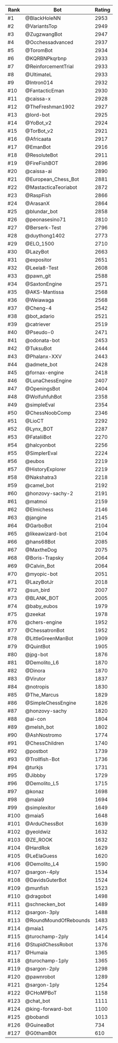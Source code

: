 Rank|Bot|Rating
---|---|---
#1|@BlackHoleNN|2953
#2|@VariantsTop|2949
#3|@ZugzwangBot|2947
#4|@Occhessadvanced|2937
#5|@ToromBot|2934
#6|@KQRBNPkqrbnp|2933
#7|@ReinforcementTrial|2933
#8|@UltimateL|2933
#9|@Intron014|2932
#10|@FantacticEman|2930
#11|@caissa-x|2928
#12|@TheFreshman1902|2927
#13|@lord-bot|2925
#14|@YoBot_v2|2924
#15|@TorBot_v2|2921
#16|@Africaata|2917
#17|@EmanBot|2916
#18|@ResoluteBot|2911
#19|@FireFishBOT|2896
#20|@caissa-ai|2890
#21|@European_Chess_Bot|2881
#22|@MastacticaTeoriabot|2872
#23|@RaspFish|2866
#24|@ArasanX|2864
#25|@blundar_bot|2858
#26|@peonasesino71|2810
#27|@Berserk-Test|2796
#28|@duythong1402|2773
#29|@ELO_1500|2710
#30|@LazyBot|2663
#31|@expositor|2651
#32|@Leela8-Test|2608
#33|@pawn_git|2588
#34|@SaxtonEngine|2571
#35|@AKS-Mantissa|2568
#36|@Weiawaga|2568
#37|@Cheng-4|2542
#38|@bot_adario|2521
#39|@catriever|2519
#40|@Pseudo-0|2471
#41|@odonata-bot|2453
#42|@TuksuBot|2444
#43|@Phalanx-XXV|2443
#44|@admete_bot|2428
#45|@fornax-engine|2418
#46|@LunaChessEngine|2407
#47|@OpeningsBot|2404
#48|@WolfuhfuhBot|2358
#49|@simpleEval|2354
#50|@ChessNoobComp|2346
#51|@LioCT|2292
#52|@Lynx_BOT|2287
#53|@FataliiBot|2270
#54|@halcyonbot|2256
#55|@SimplerEval|2224
#56|@eubos|2219
#57|@HistoryExplorer|2219
#58|@Nakshatra3|2218
#59|@camel_bot|2192
#60|@honzovy-sachy-2|2191
#61|@matmoi|2159
#62|@Elmichess|2146
#63|@jangine|2145
#64|@GarboBot|2104
#65|@likeawizard-bot|2104
#66|@hans68Bot|2085
#67|@MaxtheDog|2075
#68|@Boris-Trapsky|2064
#69|@Calvin_Bot|2064
#70|@myopic-bot|2051
#71|@LazyBotJr|2018
#72|@sun_bird|2007
#73|@BLANK_BOT|2005
#74|@baby_eubos|1979
#75|@zeekat|1978
#76|@chers-engine|1952
#77|@ChessatronBot|1952
#78|@LittleGreenManBot|1909
#79|@QuintBot|1905
#80|@jpg-bot|1876
#81|@Demolito_L6|1870
#82|@Dinora|1870
#83|@Virutor|1837
#84|@notropis|1830
#85|@The_Marcus|1829
#86|@SimpleChessEngine|1826
#87|@honzovy-sachy|1820
#88|@ai-con|1804
#89|@melsh_bot|1802
#90|@AshNostromo|1774
#91|@ChessChildren|1740
#92|@postbot|1739
#93|@Trollfish-Bot|1736
#94|@turkjs|1731
#95|@Jibbby|1729
#96|@Demolito_L5|1715
#97|@konaz|1698
#98|@maia9|1694
#99|@simplexitor|1649
#100|@maia5|1648
#101|@ArduChessBot|1639
#102|@yeoldwiz|1632
#103|@ZE_ROOK|1632
#104|@HardRok|1629
#105|@LeElaGuess|1620
#106|@Demolito_L4|1590
#107|@sargon-4ply|1534
#108|@DavidsGuterBot|1524
#109|@munfish|1523
#110|@dragobot|1498
#111|@schnecken_bot|1489
#112|@sargon-3ply|1488
#113|@RoundMoundOfRebounds|1483
#114|@maia1|1475
#115|@turochamp-2ply|1414
#116|@StupidChessRobot|1376
#117|@Humaia|1365
#118|@turochamp-1ply|1365
#119|@sargon-2ply|1298
#120|@pawnrobot|1289
#121|@sargon-1ply|1254
#122|@CHoMPBoT|1158
#123|@chat_bot|1111
#124|@king-forward-bot|1100
#125|@bobandi|1013
#126|@GuineaBot|734
#127|@G0thamB0t|610
